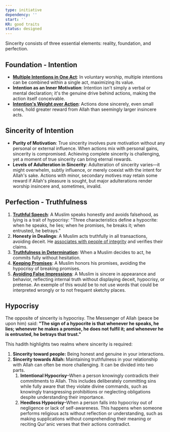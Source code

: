 ```yaml
---
type: initiative
dependency: ''
start: ''
KR: good traits
status: designed
---
```


Sincerity consists of three essential elements: reality, foundation, and perfection.

## Foundation - Intention

* [**Multiple Intentions in One Act**](docs/sidebar1/Processes/Have%20multiple%20intentions%20in%20voluntary%20worship%20acts.md): In voluntary worship, multiple intentions can be combined within a single act, maximizing its value.
* **Intention as an Inner Motivation**: Intention isn't simply a verbal or mental declaration; it's the genuine drive behind actions, making the action itself conceivable.
* [**Intention's Weight over Action**](docs/sidebar1/Processes/Review%20initiatives%20and%20processes.md): Actions done sincerely, even small ones, hold greater reward from Allah than seemingly larger insincere acts.

## Sincerity of Intention

* **Purity of Motivation**: True sincerity involves pure motivation without any personal or external influence. When actions mix with personal gains, sincerity is compromised. Achieving complete sincerity is challenging, yet a moment of true sincerity can bring eternal rewards.
* **Levels of Adulteration in Sincerity**: Adulteration of sincerity varies—it might overwhelm, subtly influence, or merely coexist with the intent for Allah's sake. Actions with minor, secondary motives may retain some reward if Allah's pleasure is sought, but major adulterations render worship insincere and, sometimes, invalid.

## Perfection - Truthfulness

1. [**Truthful Speech**](docs/sidebar1/Processes/Honesty,%20Trust%20and%20figurative%20language.md): A Muslim speaks honestly and avoids falsehood, as lying is a trait of hypocrisy: "Three characteristics define a hypocrite: when he speaks, he lies; when he promises, he breaks it; when entrusted, he betrays."
2. **Honesty in Dealings**: A Muslim acts truthfully in all transactions, avoiding deceit. He [associates with people of integrity](docs/sidebar1/Processes/Hate%20the%20disobedient%20and%20love%20the%20obedient.md) and verifies their claims.
3. [**Truthfulness in Determination**](docs/sidebar1/Processes/Renew%20your%20intentions%20and%20say%20basmalla.md): When a Muslim decides to act, he commits fully without hesitation.
4. [**Keeping Promises**](docs/sidebar1/Processes/Honesty,%20Trust%20and%20figurative%20language.md): A Muslim honors his promises, avoiding the hypocrisy of breaking promises.
5. [**Avoiding False Impressions**](docs/sidebar1/Processes/Avoid%20baseless%20assumptions.md): A Muslim is sincere in appearance and behavior, reflecting internal truth without displaying deceit, hypocrisy, or pretense. An exemple of this would be to not use words that could be interpreted wrongly or to not frequent sketchy places.

## Hypocrisy

The opposite of sincerity is hypocrisy. The Messenger of Allah (peace be upon him) said: **"The sign of a hypocrite is that whenever he speaks, he lies; whenever he makes a promise, he does not fulfil it; and whenever he is entrusted, he betrays that trust."**

This hadith highlights two realms where sincerity is required:

1. **Sincerity toward people:** Being honest and genuine in your interactions.
2. **Sincerity towards Allah:** Maintaining truthfulness in your relationship with Allah can often be more challenging. It can be divided into two parts.
	1. **Intentional Hypocrisy**–When a person knowingly contradicts their commitments to Allah. This includes deliberately committing sins while fully aware that they violate divine commands, such as knowingly transgressing prohibitions or neglecting obligations despite understanding their importance.
	2. **Heedless Hypocrisy**–When a person falls into hypocrisy out of negligence or lack of self-awareness. This happens when someone performs religious acts without reflection or understanding, such as making supplications without comprehending their meaning or reciting Qur'anic verses that their actions contradict.
